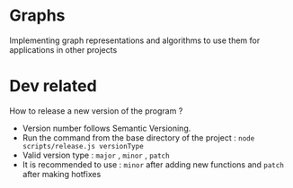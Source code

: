 # Graphs 
Implementing graph representations and algorithms to use them for applications in other projects 


# Dev related

How to release a new version of the program ?
- Version number follows Semantic Versioning. 
- Run the command from the base directory of the project : `node scripts/release.js versionType`
- Valid version type : `major` , `minor` , `patch`
- It is recommended to use :  `minor` after adding new functions and `patch` after making hotfixes
